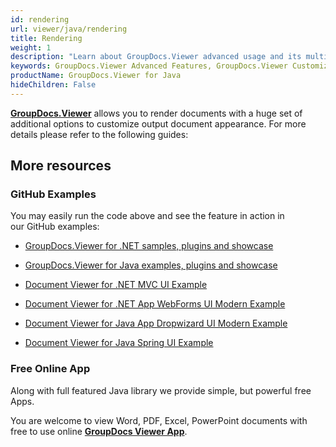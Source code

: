 ```yaml
---
id: rendering
url: viewer/java/rendering
title: Rendering
weight: 1
description: "Learn about GroupDocs.Viewer advanced usage and its multiple powerful features like customizing document viewing output, loading documents form different sources, etc."
keywords: GroupDocs.Viewer Advanced Features, GroupDocs.Viewer Customization, GroupDocs.Viewer Advanced Features Java
productName: GroupDocs.Viewer for Java
hideChildren: False
---
```

[**GroupDocs.Viewer**](https://products.groupdocs.com/viewer/java) allows you to render documents with a huge set of additional options to customize output document appearance. For more details please refer to the following guides:

## More resources

### GitHub Examples

You may easily run the code above and see the feature in action in our GitHub examples:

*   [GroupDocs.Viewer for .NET samples, plugins and showcase](https://github.com/groupdocs-viewer/GroupDocs.Viewer-for-.NET)
    
*   [GroupDocs.Viewer for Java examples, plugins and showcase](https://github.com/groupdocs-viewer/GroupDocs.Viewer-for-Java)
    
*   [Document Viewer for .NET MVC UI Example](https://github.com/groupdocs-viewer/GroupDocs.Viewer-for-.NET-MVC) 
    
*   [Document Viewer for .NET App WebForms UI Modern Example](https://github.com/groupdocs-viewer/GroupDocs.Viewer-for-.NET-WebForms)
    
*   [Document Viewer for Java App Dropwizard UI Modern Example](https://github.com/groupdocs-viewer/GroupDocs.Viewer-for-Java-Dropwizard)
    
*   [Document Viewer for Java Spring UI Example](https://github.com/groupdocs-viewer/GroupDocs.Viewer-for-Java-Spring)
    

### Free Online App

Along with full featured Java library we provide simple, but powerful free Apps.

You are welcome to view Word, PDF, Excel, PowerPoint documents with free to use online **[GroupDocs Viewer App](https://products.groupdocs.app/viewer)**.
